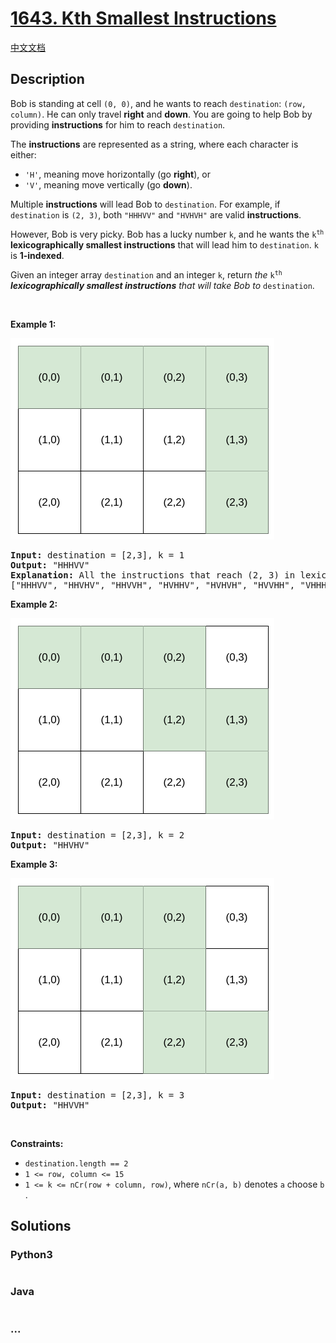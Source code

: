 # [1643. Kth Smallest Instructions](https://leetcode.com/problems/kth-smallest-instructions)

[中文文档](/solution/1600-1699/1643.Kth%20Smallest%20Instructions/README.md)

## Description

<p>Bob is standing at cell <code>(0, 0)</code>, and he wants to reach <code>destination</code>: <code>(row, column)</code>. He can only travel <strong>right</strong> and <strong>down</strong>. You are going to help Bob by providing <strong>instructions</strong> for him to reach <code>destination</code>.</p>

<p>The <strong>instructions</strong> are represented as a string, where each character is either:</p>

<ul>
	<li><code>&#39;H&#39;</code>, meaning move horizontally (go <strong>right</strong>), or</li>
	<li><code>&#39;V&#39;</code>, meaning move vertically (go <strong>down</strong>).</li>
</ul>

<p>Multiple <strong>instructions</strong> will lead Bob to <code>destination</code>. For example, if <code>destination</code> is <code>(2, 3)</code>, both <code>&quot;HHHVV&quot;</code> and <code>&quot;HVHVH&quot;</code> are valid <strong>instructions</strong>.</p>

<ul>
</ul>

<p>However, Bob is very picky. Bob has a lucky number <code>k</code>, and he wants the <code>k<sup>th</sup></code> <strong>lexicographically smallest instructions</strong> that will lead him to <code>destination</code>. <code>k</code> is <strong>1-indexed</strong>.</p>

<p>Given an integer array <code>destination</code> and an integer <code>k</code>, return <em>the </em><code>k<sup>th</sup></code><em> <b>lexicographically smallest instructions</b>&nbsp;that will take Bob to </em><code>destination</code>.</p>

<p>&nbsp;</p>
<p><strong>Example 1:</strong></p>

![](./images/ex1.png)

<pre>
<strong>Input:</strong> destination = [2,3], k = 1
<strong>Output:</strong> &quot;HHHVV&quot;
<strong>Explanation:</strong> All the instructions that reach (2, 3) in lexicographic order are as follows:
[&quot;HHHVV&quot;, &quot;HHVHV&quot;, &quot;HHVVH&quot;, &quot;HVHHV&quot;, &quot;HVHVH&quot;, &quot;HVVHH&quot;, &quot;VHHHV&quot;, &quot;VHHVH&quot;, &quot;VHVHH&quot;, &quot;VVHHH&quot;].
</pre>

<p><strong>Example 2:</strong></p>

![](./images/ex2.png)

<pre>
<strong>Input:</strong> destination = [2,3], k = 2
<strong>Output:</strong> &quot;HHVHV&quot;
</pre>

<p><strong>Example 3:</strong></p>

![](./images/ex3.png)

<pre>
<strong>Input:</strong> destination = [2,3], k = 3
<strong>Output:</strong> &quot;HHVVH&quot;
</pre>

<p>&nbsp;</p>
<p><strong>Constraints:</strong></p>

<ul>
	<li><code>destination.length == 2</code></li>
	<li><code>1 &lt;= row, column &lt;= 15</code></li>
	<li><code>1 &lt;= k &lt;= nCr(row + column, row)</code>, where <code>nCr(a, b)</code> denotes <code>a</code> choose <code>b</code>​​​​​.</li>
</ul>

## Solutions

<!-- tabs:start -->

### **Python3**

```python

```

### **Java**

```java

```

### **...**

```

```

<!-- tabs:end -->
